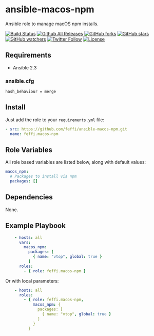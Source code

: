 # ansible-macos-npm
Ansible role to manage macOS npm installs.

[![Build Status](https://img.shields.io/travis/feffi/ansible-macos-npm.svg)](https://travis-ci.org/feffi/ansible-macos-npm) [![Github All Releases](https://img.shields.io/github/downloads/feffi/ansible-macos-npm/total.svg)](https://github.com/feffi/ansible-macos-npm) [![GitHub forks](https://img.shields.io/github/forks/feffi/ansible-macos-npm.svg?style=social&label=Fork)](https://github.com/feffi/ansible-macos-npm) [![GitHub stars](https://img.shields.io/github/stars/feffi/ansible-macos-npm.svg?style=social&label=Star)](https://github.com/feffi/ansible-macos-npm) [![GitHub watchers](https://img.shields.io/github/watchers/feffi/ansible-macos-npm.svg?style=social&label=Watch)](https://github.com/feffi/ansible-macos-npm) [![Twitter Follow](https://img.shields.io/twitter/follow/feffi1.svg?style=social&label=Follow)](https://twitter.com/feffi1) [![License](http://img.shields.io/:license-mit-blue.svg)](https://github.com/feffi/ansible-macos-npm/blob/master/LICENSE)

## Requirements
- Ansible 2.3

### ansible.cfg
```
hash_behaviour = merge
```

## Install
Just add the role to your ``requirements.yml`` file:
```yaml
- src: https://github.com/feffi/ansible-macos-npm.git
  name: feffi.macos-npm
```

## Role Variables
All role based variables are listed below, along with default values:

```yaml
macos_npm:
  # Packages to install via npm
  packages: []
```

## Dependencies
None.

## Example Playbook

```yaml
    - hosts: all
      vars:
        macos_npm:
          packages: [
            { name: "vtop", global: true }
          ]
      roles:
        - { role: feffi.macos-npm }
```
Or with local parameters:

```yaml
    - hosts: all
      roles:
        - { role: feffi.macos-npm,
            macos_npm: {
              packages: [
                { name: "vtop", global: true }
              ]
            }
          }
```
